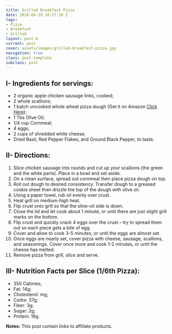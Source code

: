 ```yaml
---
title: Grilled Breakfast Pizza
date: 2018-04-29 16:27:18 Z
tags:
- Pizza
- Breakfast
- Grilled
layout: post-A
current: post
cover: assets/images/grilled-breakfast-pizza.jpg
navigation: true
class: post-template
subclass: post
---
```


## I- Ingredients for servings:

* 2 organic apple chicken sausage links, cooked;
* 2 whole scallions;
* 1 batch uncooked whole wheat pizza dough (Get it on Amazon <a href="https://amzn.to/2xf8N8R">Click Here</a>);
* 1 Tbs Olive Oil;
* 1/4 cup Cornmeal;
* 4 eggs;
* 2 cups of shredded white cheese;
* Dried Basil, Red Pepper Flakes, and Ground Black Pepper, to taste.

## II- Directions:

1. Slice chicken sausage into rounds and cut up your scallions (the green and the white parts). Place in a bowl and set aside.
1. On a clean surface, spread out cornmeal then place pizza dough on top. 
1. Roll out dough to desired consistency. Transfer dough to a greased cookie sheet then drizzle the top of the dough with olive oil.
1. Using a paper towel, rub oil evenly over crust.
1. Heat grill on medium-high heat. 
1. Flip crust onto grill so that the olive-oil side is down.
1. Close the lid and let cook about 1 minute, or until there are just slight grill marks on the bottom.
1. Flip crust and quickly crack 4 eggs over the crust – try to spread them out so each piece gets a bite of egg.
1. Cover and allow to cook 3-5 minutes, or until the eggs are almost set.
1. Once eggs are nearly set, cover pizza with cheese, sausage, scallions, and seasonings. Cover once more and cook 1-2 minutes, or until the cheese has melted.
1. Remove pizza from grill, slice and serve.

## III- Nutrition Facts per Slice (1/6th Pizza):

* 350 Calories;
* Fat: 14g;
* Cholesterol: mg;
* Carbs: 37g;
* Fiber: 3g;
* Sugar: 2g;
* Protein: 19g.

**Notes:** This post contain links to affiliate products.